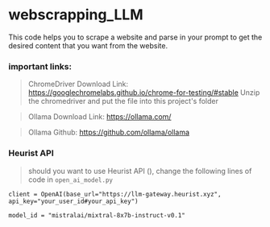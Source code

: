 # webscrapping_LLM

This code helps you to scrape a website and parse in your prompt to get the desired content that you want from the website.

### important links:

> ChromeDriver Download Link: https://googlechromelabs.github.io/chrome-for-testing/#stable
> Unzip the chromedriver and put the file into this project's folder


> Ollama Download Link: https://ollama.com/

> Ollama Github: https://github.com/ollama/ollama


### Heurist API

> should you want to use Heurist API (), change the following lines of code in `open_ai_model.py`

```
client = OpenAI(base_url="https://llm-gateway.heurist.xyz", api_key="your_user_id#your_api_key")

model_id = "mistralai/mixtral-8x7b-instruct-v0.1"
```

